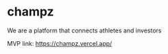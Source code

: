 # champz
We are a platform that connects athletes and investors


MVP link: https://champz.vercel.app/
